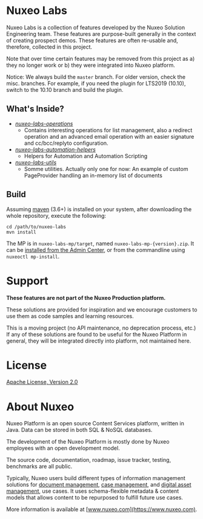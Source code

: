 # Nuxeo Labs

Nuxeo Labs is a collection of features developed by the Nuxeo Solution Engineering team. These features are purpose-built generally in the context of creating prospect demos.  These features are often re-usable and, therefore, collected in this project.

Note that over time certain features may be removed from this project as a) they no longer work or b) they were integrated into Nuxeo platform.

Notice: We always build the `master` branch. For older version, check the misc. branches. For example, if you need the plugin for LTS2019 (10.10), switch to the 10.10 branch and build the plugin.

## What's Inside?

* [_nuxeo-labs-operations_](https://github.com/nuxeo/nuxeo-labs/tree/master/nuxeo-labs-operations)
    * Contains interesting operations for list management, also a redirect operation and an advanced email operation with an easier signature and cc/bcc/replyto configuration.
* [_nuxeo-labs-automation-helpers_](https://github.com/nuxeo/nuxeo-labs/tree/master/nuxeo-labs-automation-helpers)
    * Helpers for Automation and Automation Scripting
* [_nuxeo-labs-utils_](https://github.com/nuxeo/nuxeo-labs/tree/master/nuxeo-labs-utils-)
    * Somme utilities. Actually only one for now: An example of custom PageProvider handling an in-memory list of documents


## Build

Assuming [maven](http://maven.apache.org/) (3.6+) is installed on your system, after downloading the whole repository, execute the following:

```
cd /path/to/nuxeo-labs
mvn install
```

The MP is in `nuxeo-labs-mp/target`, named `nuxeo-labs-mp-{version}.zip`. It can be [installed from the Admin Center](http://doc.nuxeo.com/display/ADMINDOC/Installing+a+new+package+on+your+instance#InstallingaNewPackageonYourInstance-OfflineInstallation), or from the commandline using `nuxeoctl mp-install`.

# Support

**These features are not part of the Nuxeo Production platform.**

These solutions are provided for inspiration and we encourage customers to use them as code samples and learning resources.

This is a moving project (no API maintenance, no deprecation process, etc.) If any of these solutions are found to be useful for the Nuxeo Platform in general, they will be integrated directly into platform, not maintained here.

# License

[Apache License, Version 2.0](http://www.apache.org/licenses/LICENSE-2.0.html)

# About Nuxeo

Nuxeo Platform is an open source Content Services platform, written in Java. Data can be stored in both SQL & NoSQL databases.

The development of the Nuxeo Platform is mostly done by Nuxeo employees with an open development model.

The source code, documentation, roadmap, issue tracker, testing, benchmarks are all public.

Typically, Nuxeo users build different types of information management solutions for [document management](https://www.nuxeo.com/solutions/document-management/), [case management](https://www.nuxeo.com/solutions/case-management/), and [digital asset management](https://www.nuxeo.com/solutions/dam-digital-asset-management/), use cases. It uses schema-flexible metadata & content models that allows content to be repurposed to fulfill future use cases.

More information is available at [www.nuxeo.com](https://www.nuxeo.com).
